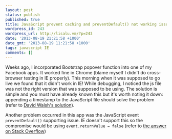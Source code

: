 ```yaml
---
layout: post
status: publish
published: true
title: JavaScript prevent caching and preventDefault() not working issue in IE
wordpress_id: 243
wordpress_url: http://lisalu.vm/?p=243
date: '2013-08-19 21:21:58 +1000'
date_gmt: '2013-08-19 11:21:58 +1000'
tags: javascript IE
comments: []
---
```

Weeks ago, I incorporated Bootstrap popover function into one of my Facebook apps. 
It worked fine in Chrome (blame myself I didn't do cross-browser testing in IE properly). 
This morning when it was supposed to go live we found that it didn't work in IE! 
While debugging, I noticed the js file was not the right version that was supposed to be using. 
The solution is simple and you must have already known this but it's worth noting it down: 
appending a timestamp to the JavaScript file should solve the problem 
(refer to [David Walsh's solution](http://davidwalsh.name/prevent-cache)).

Another problem occurred in this app was the JavaScript event `preventDefault()` supporting issue. 
IE doesn't support this so the compromise would be using `event.returnValue = false` 
(refer to [the answer on Stack Overflow](http://stackoverflow.com/questions/1000597/event-preventdefault-function-not-working-in-ie))
